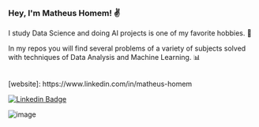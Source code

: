 ### Hey, I'm Matheus Homem! ✌

I study Data Science and doing AI projects is one of my favorite hobbies. 🤖

In my repos you will find several problems of a variety of subjects solved with techniques of Data Analysis and Machine Learning. 📊


<br />
[website]: https://www.linkedin.com/in/matheus-homem
<br /> 







[![Linkedin Badge](https://img.shields.io/badge/-LinkedIn-blue?style=flat-square&logo=Linkedin&logoColor=white&link=https://www.linkedin.com/in/matheus-homem)](https://www.linkedin.com/in/matheus-homem)

![image](https://img.shields.io/badge/Medium-12100E?style=for-the-badge&logo=medium&logoColor=white&link=https://medium.com/@matheus.homem)
